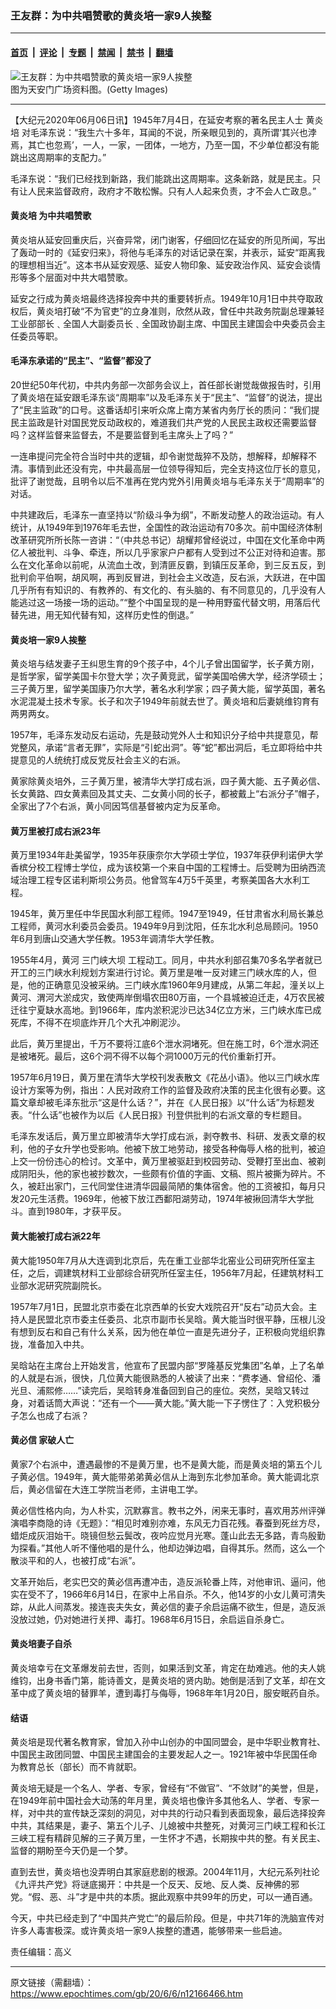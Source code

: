 ### 王友群：为中共唱赞歌的黄炎培一家9人挨整

---

#### [首页](../../../..?n12166466) &nbsp;|&nbsp; [评论](../../../../../epoch-comment?n12166466) &nbsp;|&nbsp; [专题](../../../../../epoch-special?n12166466) &nbsp;|&nbsp; [禁闻](../../../../../epoch-news?n12166466) &nbsp;|&nbsp; [禁书](../../../../../books?n12166466) &nbsp;|&nbsp; [翻墙](https://github.com/gfw-breaker/nogfw/blob/master/README.md?n12166466)


<div><img alt="王友群：为中共唱赞歌的黄炎培一家9人挨整" class="attachment-djy_600_400 size-djy_600_400 wp-post-image" src="https://i.epochtimes.com/assets/uploads/2020/06/1509082158042039-1.jpg"/>
<div class="caption">
 图为天安门广场资料图。(Getty Images)
</div></div><hr/><div class="post_content" id="artbody" itemprop="articleBody">
 <!-- article content begin -->
 <p>
  【大纪元2020年06月06日讯】1945年7月4日，在延安考察的著名民主人士
  <ok href="https://www.epochtimes.com/gb/tag/%E9%BB%84%E7%82%8E%E5%9F%B9.html">
   黄炎培
  </ok>
  对毛泽东说：“我生六十多年，耳闻的不说，所亲眼见到的，真所谓‘其兴也浡焉，其亡也忽焉’，一人，一家，一团体，一地方，乃至一国，不少单位都没有能跳出这周期率的支配力。”
 </p>
 <p>
  毛泽东说：“我们已经找到新路，我们能跳出这周期率。这条新路，就是民主。只有让人民来监督政府，政府才不敢松懈。只有人人起来负责，才不会人亡政息。”
 </p>
 <h4>
  <ok href="https://www.epochtimes.com/gb/tag/%E9%BB%84%E7%82%8E%E5%9F%B9.html">
   黄炎培
  </ok>
  为中共唱赞歌
 </h4>
 <p>
  黄炎培从延安回重庆后，兴奋异常，闭门谢客，仔细回忆在延安的所见所闻，写出了轰动一时的《延安归来》，将他与毛泽东的对话记录在案，并表示，延安“距离我的理想相当近”。这本书从延安观感、延安人物印象、延安政治作风、延安会谈情形等多个层面对中共大唱赞歌。
 </p>
 <p>
  延安之行成为黄炎培最终选择投奔中共的重要转折点。1949年10月1日中共夺取政权后，黄炎培打破“不为官吏”的立身准则，欣然从政，曾任中共政务院副总理兼轻工业部部长﹑全国人大副委员长﹑全国政协副主席、中国民主建国会中央委员会主任委员等职。
 </p>
 <h4>
  毛泽东承诺的“民主”、“监督”都没了
 </h4>
 <p>
  20世纪50年代初，中共内务部一次部务会议上，首任部长谢觉哉做报告时，引用了黄炎培在延安跟毛泽东谈“周期率”以及毛泽东关于“民主”、“监督”的说法，提出了“民主监政”的口号。这番话却引来听众席上南方某省内务厅长的质问：“我们提民主监政是针对国民党反动政权的，难道我们共产党的人民民主政权还需要监督吗？这样监督来监督去，不是要监督到毛主席头上了吗？”
 </p>
 <p>
  一连串提问完全符合当时中共的逻辑，却令谢觉哉猝不及防，想解释，却解释不清。事情到此还没有完，中共最高层一位领导得知后，完全支持这位厅长的意见，批评了谢觉哉，且明令以后不准再在党内党外引用黄炎培与毛泽东关于“周期率”的对话。
 </p>
 <p>
  中共建政后，毛泽东一直坚持以“阶级斗争为纲”，不断发动整人的政治运动。有人统计，从1949年到1976年毛去世，全国性的政治运动有70多次。前中国经济体制改革研究所所长陈一咨讲：“（中共总书记）胡耀邦曾经说过，中国在文化革命中两亿人被批判、斗争、牵连，所以几乎家家户户都有人受到过不公正对待和迫害。那么在文化革命以前呢，从流血土改，到清匪反霸，到镇压反革命，到三反五反，到批判俞平伯啊，胡风啊，再到反冒进，到社会主义改造，反右派，大跃进，在中国几乎所有有知识的、有教养的、有文化的、有头脑的、有不同意见的，几乎没有人能逃过这一场接一场的运动。”“整个中国呈现的是一种用野蛮代替文明，用落后代替先进，用无知代替有知，这样历史性的倒退。”
 </p>
 <h4>
  黄炎培一家9人挨整
 </h4>
 <p>
  黄炎培与结发妻子王纠思生育的9个孩子中，4个儿子曾出国留学，长子黄方刚，是哲学家，留学美国卡尔登大学；次子黄竞武，留学美国哈佛大学，经济学硕士；三子黄万里，留学美国康乃尔大学，著名水利学家；四子黄大能，留学英国，著名水泥混凝土技术专家。长子和次子1949年前就去世了。黄炎培和后妻姚维钧育有两男两女。
 </p>
 <p>
  1957年，毛泽东发动反右运动，先是鼓动党外人士和知识分子给中共提意见，帮党整风，承诺“言者无罪”，实际是“引蛇出洞”。等“蛇”都出洞后，毛立即将给中共提意见的人统统打成反党反社会主义的右派。
 </p>
 <p>
  黄家除黄炎培外，三子黄万里，被清华大学打成右派，四子黄大能、五子黄必信、长女黄路、四女黄素回及其丈夫、二女黄小同的长子，都被戴上“右派分子”帽子，全家出了7个右派，黄小同因笃信基督被内定为反革命。
 </p>
 <h4>
  黄万里被打成右派23年
 </h4>
 <p>
  黄万里1934年赴美留学，1935年获康奈尔大学硕士学位，1937年获伊利诺伊大学香槟分校工程博士学位，成为该校第一个来自中国的工程博士。后受聘为田纳西流域治理工程专区诺利斯坝公务员。他曾驾车4万5千英里，考察美国各大水利工程。
 </p>
 <p>
  1945年，黄万里任中华民国水利部工程师。1947至1949，任甘肃省水利局长兼总工程师，黄河水利委员会委员。1949年9月到沈阳，任东北水利总局顾问。1950年6月到唐山交通大学任教。1953年调清华大学任教。
 </p>
 <p>
  1955年4月，黄河
  <ok href="https://www.epochtimes.com/gb/tag/%E4%B8%89%E9%97%A8%E5%B3%A1%E5%A4%A7%E5%9D%9D.html">
   三门峡大坝
  </ok>
  工程动工。同月，中共水利部召集70多名学者就已开工的三门峡水利规划方案进行讨论。黄万里是唯一反对建三门峡水库的人，但是，他的正确意见没被采纳。三门峡水库1960年9月建成，从第二年起，潼关以上黄河、渭河大淤成灾，致使两岸倒塌农田80万亩，一个县城被迫迁走，4万农民被迁往宁夏缺水高地。到1966年，库内淤积泥沙已达34亿立方米，三门峡水库已成死库，不得不在坝底炸开几个大孔冲刷泥沙。
 </p>
 <p>
  此后，黄万里提出，千万不要将江底6个泄水洞堵死。但在施工时，6个泄水洞还是被堵死。最后，这6个洞不得不以每个洞1000万元的代价重新打开。
 </p>
 <p>
  1957年6月19日，黄万里在清华大学校刊发表散文《花丛小语》。他以三门峡水库设计方案等为例，指出：人民对政府工作的监督及政府决策的民主化很有必要。这篇文章却被毛泽东批示“这是什么话？”，并在《人民日报》以“什么话”为标题发表。“什么话”也被作为以后《人民日报》刊登供批判的右派文章的专栏题目。
 </p>
 <p>
  毛泽东发话后，黄万里立即被清华大学打成右派，剥夺教书、科研、发表文章的权利，他的子女升学也受影响。他被下放工地劳动，接受各种侮辱人格的批判，被迫上交一份份违心的检讨。文革中，黄万里被驱赶到校园劳动、受鞭打至出血、被剃成阴阳头，他的家也被抄数次，一些颇有价值的字画、文稿、照片被撕为碎片。不久，被赶出家门，三代同堂住进清华园最简陋的集体宿舍。他的工资被扣，每月只发20元生活费。1969年，他被下放江西鄱阳湖劳动，1974年被揪回清华大学批斗。直到1980年，才获平反。
 </p>
 <h4>
  黄大能被打成右派22年
 </h4>
 <p>
  黄大能1950年7月从大连调到北京后，先在重工业部华北窑业公司研究所任室主任，之后，调建筑材料工业部综合研究所任室主任，1956年7月起，任建筑材料工业部水泥研究院副院长。
 </p>
 <p>
  1957年7月1日，民盟北京市委在北京西单的长安大戏院召开“反右”动员大会。主持人是民盟北京市委主任委员、北京市副市长吴晗。黄大能当时很平静，压根儿没有想到反右和自己有什么关系，因为他在单位一直是先进分子，正积极向党组织靠拢，准备加入中共。
 </p>
 <p>
  吴晗站在主席台上开始发言，他宣布了民盟内部“罗隆基反党集团”名单，上了名单的人就是右派，很快，几位黄大能很熟悉的人被读了出来：“费孝通、曾绍伦、潘光旦、浦熙修……”读完后，吴晗转身准备回到自己的座位。突然，吴晗又转过身，对着话筒大声说：“还有一个——黄大能。”黄大能一下子愣住了：入党积极分子怎么也成了右派？
 </p>
 <h4>
  黄必信
  <ok href="https://www.epochtimes.com/gb/tag/%E5%AE%B6%E7%A0%B4%E4%BA%BA%E4%BA%A1.html">
   家破人亡
  </ok>
 </h4>
 <p>
  黄家7个右派中，遭遇最惨的不是黄万里，也不是黄大能，而是黄炎培的第五个儿子黄必信。1949年，黄大能带弟弟黄必信从上海到东北参加革命。黄大能调北京后，黄必信留在大连工学院当老师，主讲电工学。
 </p>
 <p>
  黄必信性格内向，为人朴实，沉默寡言。教书之外，闲来无事时，喜欢用苏州评弹演唱李商隐的诗《无题》：“相见时难别亦难，东风无力百花残。春蚕到死丝方尽，蜡炬成灰泪始干。晓镜但愁云鬓改，夜吟应觉月光寒。蓬山此去无多路，青鸟殷勤为探看。”其他人听不懂他唱的是什么，他却边弹边唱，自得其乐。然而，这么一个散淡平和的人，也被打成“右派”。
 </p>
 <p>
  文革开始后，老实巴交的黄必信再遭冲击，造反派轮番上阵，对他审讯、逼问，他实在受不了，1966年6月14日，在家中上吊自杀。不久，他14岁的小女儿黄可清失踪，从此人间蒸发。接连丧夫失女，黄必信的妻子余启运痛不欲生，但是，造反派没放过她，仍对她进行关押、毒打。1968年6月15日，余启运自杀身亡。
 </p>
 <h4>
  黄炎培妻子自杀
 </h4>
 <p>
  黄炎培幸亏在文革爆发前去世，否则，如果活到文革，肯定在劫难逃。他的夫人姚维钧，出身书香门第，能诗善文，是黄炎培的贤内助。她倒是活到了文革，却在文革中成了黄炎培的替罪羊，遭到毒打与侮辱，1968年年1月20日，服安眠药自杀。
 </p>
 <h4>
  结语
 </h4>
 <p>
  黄炎培是现代著名教育家，曾加入孙中山创办的中国同盟会，是中华职业教育社、中国民主政团同盟、中国民主建国会的主要发起人之一。1921年被中华民国任命为教育总长（部长）而不肯就职。
 </p>
 <p>
  黄炎培无疑是一个名人、学者、专家，曾经有“不做官”、“不敛财”的美誉，但是，在1949年前中国社会大动荡的年月里，黄炎培也像许多其他名人、学者、专家一样，对中共的宣传缺乏深刻的洞见，对中共的行动只看到表面现象，最后选择投奔中共，其结果是，妻子、第五个儿子、儿媳被中共整死，对黄河三门峡工程和长江三峡工程有精辟见解的三子黄万里，一生怀才不遇，长期挨中共的整。有关民主、监督的期盼至今天仍是一个梦。
 </p>
 <p>
  直到去世，黄炎培也没弄明白其家庭悲剧的根源。2004年11月，大纪元系列社论《九评共产党》将谜底揭开：中共是一个反天、反地、反人类、反神佛的邪党。“假、恶、斗”才是中共的本质。据此观察中共99年的历史，可以一通百通。
 </p>
 <p>
  今天，中共已经走到了“中国共产党亡”的最后阶段。但是，中共71年的洗脑宣传对许多人毒害极深。或许黄炎培一家9人挨整的遭遇，能够带来一些启迪。
 </p>
 <p>
  责任编辑：高义
 </p>
 <!-- article content end -->
 <div id="below_article_ad">
 </div>
</div>


---

原文链接（需翻墙）：https://www.epochtimes.com/gb/20/6/6/n12166466.htm